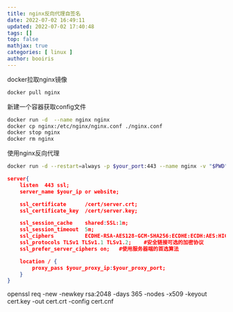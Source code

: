 ```yaml
---
title: nginx反向代理自签名 
date: 2022-07-02 16:49:11 
updated: 2022-07-02 17:40:48
tags: [] 
top: false
mathjax: true
categories: [ linux ]
author: booiris
---
```


docker拉取nginx镜像

```bash
docker pull nginx
```

新建一个容器获取config文件

```bash
docker run -d  --name nginx nginx
docker cp nginx:/etc/nginx/nginx.conf ./nginx.conf
docker stop nginx
docker rm nginx
```

使用nginx反向代理

```bash
docker run -d --restart=always -p $your_port:443 --name nginx -v "$PWD"/nginx.conf:/etc/nginx/nginx.conf -v "$PWD"/cert:/cert nginx
```

```json
server{
	listen  443 ssl;
	server_name $your_ip or website;

	ssl_certificate      /cert/server.crt;
	ssl_certificate_key  /cert/server.key;

	ssl_session_cache    shared:SSL:1m;
	ssl_session_timeout  5m;
	ssl_ciphers          ECDHE-RSA-AES128-GCM-SHA256:ECDHE:ECDH:AES:HIGH:!NULL:!aNULL:!MD5:!ADH:!RC4;    #加密算法
	ssl_protocols TLSv1 TLSv1.1 TLSv1.2;    #安全链接可选的加密协议
	ssl_prefer_server_ciphers on;   #使用服务器端的首选算法

	location / {
		proxy_pass $your_proxy_ip:$your_proxy_port;
	}
}
```

openssl req -new -newkey rsa:2048 -days 365 -nodes -x509 -keyout cert.key -out cert.crt  -config cert.cnf
